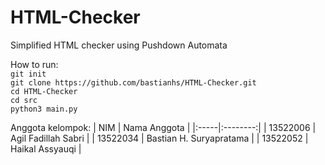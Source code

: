 # HTML-Checker
Simplified HTML checker using Pushdown Automata

How to run: <br />
`git init` <br />
`git clone https://github.com/bastianhs/HTML-Checker.git` <br />
`cd HTML-Checker` <br />
`cd src` <br />
`python3 main.py` <br />

Anggota kelompok:
| NIM |  Nama Anggota  |
|:-----|:--------:|
| 13522006 | Agil Fadillah Sabri |
| 13522034 |  Bastian H. Suryapratama  |
| 13522052 | Haikal Assyauqi |
